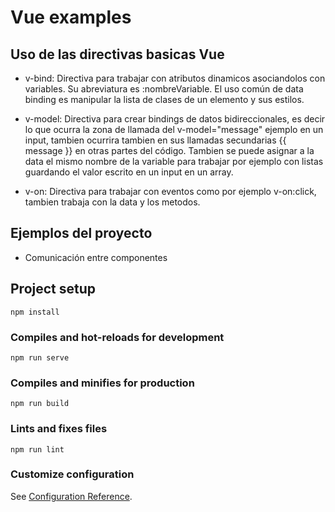 # Vue examples

Uso de las directivas basicas Vue
----------------------------------

- v-bind: Directiva para trabajar con atributos dinamicos asociandolos con variables. Su abreviatura
          es :nombreVariable.
          El uso común de data binding es manipular la lista de clases de un elemento y sus estilos.

- v-model: Directiva para crear bindings de datos bidireccionales, es decir lo que ocurra la zona 
           de llamada del v-model="message" ejemplo en un input, tambien ocurrira tambien en sus llamadas secundarias {{ message }} en otras partes del código. Tambien se puede 
           asignar a la data el mismo nombre de la variable para trabajar por ejemplo con listas
           guardando el valor escrito en un input en un array.

- v-on: Directiva para trabajar con eventos como por ejemplo v-on:click, tambien trabaja con la data
        y los metodos.


Ejemplos del proyecto
----------------------

- Comunicación entre componentes

## Project setup
```
npm install
```

### Compiles and hot-reloads for development
```
npm run serve
```

### Compiles and minifies for production
```
npm run build
```

### Lints and fixes files
```
npm run lint
```

### Customize configuration
See [Configuration Reference](https://cli.vuejs.org/config/).
